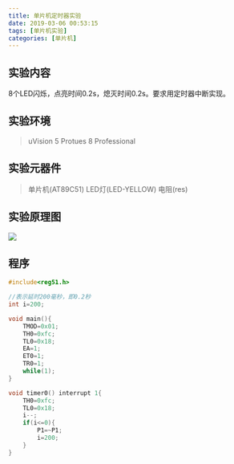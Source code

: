 ```yaml
---
title: 单片机定时器实验
date: 2019-03-06 00:53:15
tags: [单片机实验]
categories: [单片机]
---
```


## 实验内容
8个LED闪烁，点亮时间0.2s，熄灭时间0.2s。要求用定时器中断实现。

<!-- more -->

## 实验环境
> uVision 5
> Protues 8 Professional

## 实验元器件
>单片机(AT89C51)
>LED灯(LED-YELLOW)
>电阻(res)

## 实验原理图
![](实验原理图.png)

## 程序
```c
#include<reg51.h>

//表示延时200毫秒，即0.2秒
int i=200;

void main(){
    TMOD=0x01;
    TH0=0xfc;
    TL0=0x18;
    EA=1;
    ET0=1;
    TR0=1;
    while(1);
}

void timer0() interrupt 1{
    TH0=0xfc;
    TL0=0x18;
    i--;
    if(i<=0){
        P1=~P1;
        i=200;
    }
}
```